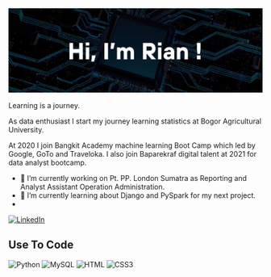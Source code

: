 <img src="https://github.com/RianFerian/rianferian/blob/main/Rian%20Profile.jpg">

Learning is a journey.

As data enthusiast I start my journey learning statistics at Bogor Agricultural University. 

At 2020 I join Bangkit Academy machine learning Boot Camp which led by Google, GoTo and Traveloka. 
I also join Baparekraf digital talent at 2021 for data analyst bootcamp.

- 🔭 I’m currently working on Pt. PP. London Sumatra as Reporting and Analyst Assistant Operation Administration.
- 🌱 I’m currently learning about Django and PySpark for my next project.
- 
[![LinkedIn](https://img.shields.io/badge/linkedin-%230077B5.svg?style=for-the-badge&logo=linkedin&logoColor=white)](https://www.linkedin.com/in/rian-ferian/)

## Use To Code

![Python](https://img.shields.io/badge/-Python-FFE052?style=for-the-badge&logo=Python)
![MySQL](https://img.shields.io/badge/-MySQL-black?style=for-the-badge&logo=mysql)
![HTML](https://img.shields.io/badge/HTML5-E34F26?style=for-the-badge&logo=html5&logoColor=white)
![CSS3](https://img.shields.io/badge/CSS3-1572B6?style=for-the-badge&logo=css3&logoColor=white)

<!--
**RianFerian/rianferian** is a ✨ _special_ ✨ repository because its `README.md` (this file) appears on your GitHub profile.

Here are some ideas to get you started:

- 🔭 I’m currently working on ...
- 🌱 I’m currently learning ...
- 👯 I’m looking to collaborate on ...
- 🤔 I’m looking for help with ...
- 💬 Ask me about ...
- 📫 How to reach me: ...
- 😄 Pronouns: ...
- ⚡ Fun fact: ...
-->

